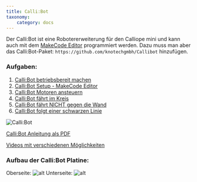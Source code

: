 ```yaml
---
title: Calli:Bot
taxonomy:
    category: docs
---
```


Der Calli:Bot ist eine Robotererweiterung für den Calliope mini und kann auch mit dem [MakeCode Editor](https://makecode.calliope.cc/) programmiert werden. Dazu muss man aber das Calli:Bot-Paket: `https://github.com/knotechgmbh/Callibot` hinzufügen.

### Aufgaben:

1. [Calli:Bot betriebsbereit machen](./01)
2. [Calli:Bot Setup - MakeCode Editor](./02)
3. [Calli:Bot Motoren ansteuern](./03)
4. [Calli:Bot fährt im Kreis](./04)
5. [Calli:Bot fährt NICHT gegen die Wand](./05)
6. [Calli:Bot folgt einer schwarzen Linie](./06)

![Calli:Bot](../../../images/Callis.png)

[Calli:Bot Anleitung als PDF](../../../files/Callibot_Kurzanleitung.pdf)

[Videos mit verschiedenen Möglichkeiten](https://shop.knotech.de/cat/index/sCategory/93)

### Aufbau der Calli:Bot Platine:
Oberseite:
![alt](../../../images/calli1.png)
Unterseite:
![alt](../../../images/calli2.png)